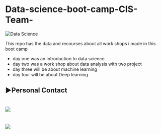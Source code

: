 # Data-science-boot-camp-CIS-Team-
![Data Science](https://user-images.githubusercontent.com/55801427/127027935-5d7d6de8-1a2d-411b-ac8d-6c07856c6f96.png)

This repo has the data and recourses about all work shops i made in this boot camp 
- day one was an introduction to data science 
- day two was a work shop about data analysis with two project 
- day three will be about machine learning
- day four will be about Deep learning 

## **▶Personal Contact**
# <a href="https://www.facebook.com/saifaleslam1219/" title="Facebook"><img src="https://img.shields.io/badge/Facebook-%234267B2?style=flat&logo=Facebook&logoColor=white"/></a>
# <a href="https://www.linkedin.com/in/seif-maghraby/" title="LinkedIn"><img src="https://img.shields.io/badge/LinkedIn-%230177B5?style=flat&logo=linkedin&logoColor=white"/></a>
